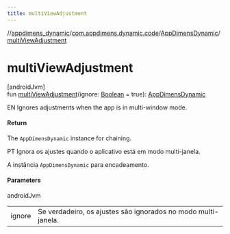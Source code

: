 ```yaml
---
title: multiViewAdjustment
---
```

//[appdimens_dynamic](../../../index.html)/[com.appdimens.dynamic.code](../index.html)/[AppDimensDynamic](index.html)/[multiViewAdjustment](multi-view-adjustment.html)



# multiViewAdjustment



[androidJvm]\
fun [multiViewAdjustment](multi-view-adjustment.html)(ignore: [Boolean](https://kotlinlang.org/api/core/kotlin-stdlib/kotlin/-boolean/index.html) = true): [AppDimensDynamic](index.html)



EN Ignores adjustments when the app is in multi-window mode.



#### Return



The `AppDimensDynamic` instance for chaining.



PT Ignora os ajustes quando o aplicativo está em modo multi-janela.



A instância `AppDimensDynamic` para encadeamento.



#### Parameters


androidJvm

| | |
|---|---|
| ignore | Se verdadeiro, os ajustes são ignorados no modo multi-janela. |



